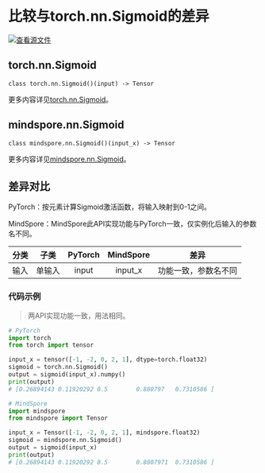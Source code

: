 # 比较与torch.nn.Sigmoid的差异

[![查看源文件](https://mindspore-website.obs.cn-north-4.myhuaweicloud.com/website-images/r2.3.1/resource/_static/logo_source.svg)](https://gitee.com/mindspore/docs/blob/r2.3.1/docs/mindspore/source_zh_cn/note/api_mapping/pytorch_diff/Sigmoid.md)

## torch.nn.Sigmoid

```text
class torch.nn.Sigmoid()(input) -> Tensor
```

更多内容详见[torch.nn.Sigmoid](https://pytorch.org/docs/1.8.1/generated/torch.nn.Sigmoid.html)。

## mindspore.nn.Sigmoid

```text
class mindspore.nn.Sigmoid()(input_x) -> Tensor
```

更多内容详见[mindspore.nn.Sigmoid](https://www.mindspore.cn/docs/zh-CN/r2.3.1/api_python/nn/mindspore.nn.Sigmoid.html)。

## 差异对比

PyTorch：按元素计算Sigmoid激活函数，将输入映射到0-1之间。

MindSpore：MindSpore此API实现功能与PyTorch一致，仅实例化后输入的参数名不同。

| 分类 | 子类 |PyTorch | MindSpore | 差异 |
| :-: | :-: | :-: | :-: |:-:|
|输入 | 单输入 | input | input_x |功能一致，参数名不同 |

### 代码示例

> 两API实现功能一致，用法相同。

```python
# PyTorch
import torch
from torch import tensor

input_x = tensor([-1, -2, 0, 2, 1], dtype=torch.float32)
sigmoid = torch.nn.Sigmoid()
output = sigmoid(input_x).numpy()
print(output)
# [0.26894143 0.11920292 0.5        0.880797   0.7310586 ]

# MindSpore
import mindspore
from mindspore import Tensor

input_x = Tensor([-1, -2, 0, 2, 1], mindspore.float32)
sigmoid = mindspore.nn.Sigmoid()
output = sigmoid(input_x)
print(output)
# [0.26894143 0.11920292 0.5        0.8807971  0.7310586 ]
```
